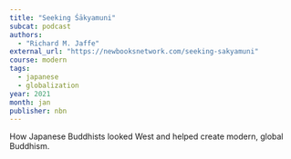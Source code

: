 ```yaml
---
title: "Seeking Śākyamuni"
subcat: podcast
authors:
  - "Richard M. Jaffe"
external_url: "https://newbooksnetwork.com/seeking-sakyamuni"
course: modern
tags:
  - japanese
  - globalization
year: 2021
month: jan
publisher: nbn
---
```


How Japanese Buddhists looked West and helped create modern, global Buddhism.
